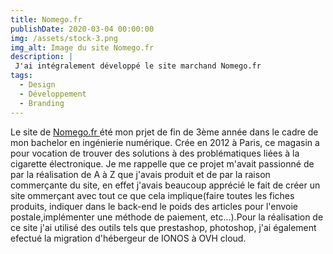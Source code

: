 ```yaml
---
title: Nomego.fr
publishDate: 2020-03-04 00:00:00
img: /assets/stock-3.png
img_alt: Image du site Nomego.fr
description: |
 J'ai intégralement développé le site marchand Nomego.fr
tags:
  - Design
  - Développement
  - Branding
---
```


Le site de <a href="https://nomego.fr/"> Nomego.fr </a>été mon prjet de fin de 3ème année dans le cadre de mon bachelor en ingénierie numérique. Crée en 2012 à Paris, ce magasin a pour vocation de trouver des solutions à des problématiques liées à la cigarette électronique. Je me rappelle que ce projet m'avait passionné de par la réalisation de A à Z que j'avais produit et de par la raison commerçante du site, en effet j'avais beaucoup apprécié le fait de créer un site ommerçant avec tout ce que cela implique(faire toutes les fiches produits, indiquer dans le back-end le poids des articles pour l'envoie postale,implémenter une méthode de paiement, etc...).Pour la réalisation de ce site j'ai utilisé des outils tels que prestashop, photoshop, j'ai également efectué la migration d'hébergeur de IONOS à OVH cloud.
